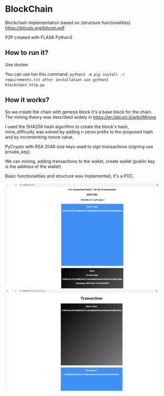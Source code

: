 # BlockChain
Blockchain implementation based on (structure functonalities) https://bitcoin.org/bitcoin.pdf

P2P created with FLASK Python3

## How to run it?

Use docker

You can use too this command:
<code>python3 -m pip install -r requirements.txt after installation use python3 blockchain_http.py</code>

## How it works?

So we create the chain with genesis block it's a base block for the chain. The mining theory was described widely in https://en.bitcoin.it/wiki/Mining

I used the SHA256 hash algorithm to create the block's hash, mine_difficulty was solved by adding n zeros prefix to the proposed hash and by incrementing nonce value.

PyCrypto with RSA 2048 size keys used to sign transactions (signing use private_key).

We can mining, adding transactions to the wallet, create wallet (public key is the address of the wallet)

Basic functionalities and structure was implemented, it's a POC.


![Alt text](img/blocks.png?raw=true "Blocks")
![Alt text](img/transactions.png?raw=true "Transactions")


